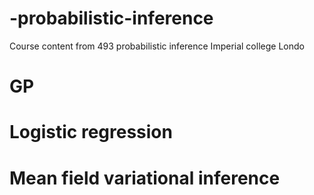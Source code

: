 # -probabilistic-inference
Course content from 493  probabilistic inference Imperial college Londo

# GP

# Logistic regression

# Mean field variational inference
